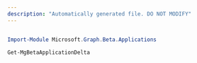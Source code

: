 ```yaml
---
description: "Automatically generated file. DO NOT MODIFY"
---
```


```powershell

Import-Module Microsoft.Graph.Beta.Applications

Get-MgBetaApplicationDelta

```